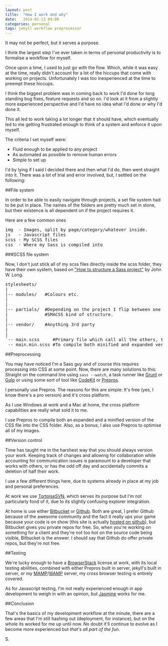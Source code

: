 ```yaml
---
layout: post
title:  "How I work and why"
date:   2014-02-13 09:00
categories: personal
tags: jekyll workflow preprocessor
---
```

<p class="post__excerpt">It may not be perfect, but it serves a purpose.</p>

<section>

I think the largest step I've ever taken in terms of personal productivity is to formalise a workflow for myself.

Once upon a time, I used to just go with the flow. Which, while it was easy at the time, really didn't account for a lot of the hiccups that come with working on projects. Unfortunately I was too inexperienced at the time to preempt these hiccups.

I think the biggest problem was in coming back to work I'd done for long standing bug fixes, feature requests and so on. I'd look at it from a slightly more experienced perspective and I'd have no idea what I'd done or why I'd done it. 

This all led to work taking a lot longer that it should have, which eventually led to me getting frustrated enough to think of a system and enforce it upon myself.

The criteria I set myself were:

* Fluid enough to be applied to any project
* As automated as possible to remove human errors
* Simple to set up

I'd by lying if I said I decided there and then what I'd do, then went straight into it. There was a <em>lot</em> of trial and error involved, but, I settled on the following:

</section>
<section>

##File system

In order to be able to easily navigate through projects, a set file system had to be put in place. The names of the folders are pretty much set in stone, but their existence is all dependent on if the project requires it.

Here are a few common ones

<pre>
img  - Images, split by page/category/whatever inside.
js   - Javascript files
scss - My SCSS files
css  - Where my Sass is compiled into
</pre> 

</section>
<section>

###SCSS file system

Now, I don't just stick all of my scss files directly inside the scss folder, they have their own system, based on ["How to structure a Sass project"][sass-structure] by John W. Long. 

<pre>
stylesheets/
|
|-- modules/   #Colours etc.
|    
|
|-- partials/  #Depending on the project I flip between one .scss file per page and a more          
|              #SMACSS kind of structure.
|
|-- vendor/    #Anything 3rd party          
|
|
`-- main.scss     #Primary file which call all the others, this is the one that's compiled   
 -- main.min.scss #To compile both minified and expanded versions at the same time    
</pre>

</section>
<section>

##Preprocessing

You may have noticed I'm a Sass guy and of course this requires processing into CSS at some point. Now, there are many solutions to this: Straight on the command line using <code>sass --watch</code>, a task runner like [Grunt][grunt] or [Gulp][gulp] or using some sort of tool like [CodeKit][codekit] or [Prepros][prepros].

I personally use Prepros. The reasons for this are simple: It's free (yes, I know there's a pro version) and it's cross platform. 

As I use Windows at work and a Mac at home, the cross platform capabilities are really what sold it to me.

I use Prepros to compile both an expanded and a minified version of the CSS file into the CSS folder. Also, as a bonus, I also use Prepros to optimise all of my images.

</section>
<section>

##Version control

Time has taught me in the harshest way that you should always version your work. Keeping track of changes and allowing for collaboration while accounting for communication issues is paramount to a developer that works with others, or has the odd off day and accidentally commits a deletion of half their work.

I use a few different things here, due to systems already in place at my job and personal preferences.

At work we use [TortoiseSVN][tortoise], which serves its purpose but I'm not particularly fond of it, due to its slightly confusing explorer integration.

At home is use either [Bitbucket][bitbucket] or [Github][github]. Both are great, I prefer Github because of the awesome community and the fact it really ups your game because your code is on show (this site is actually [hosted on github][hosted]), but Bitbucket gives you private repos for free. So, when you're working on something for a client and they're not too hot on the source code being visible, Bitbucket is the answer. I should say that Github do offer private repos, but they're not free.

</section>
<section>

##Testing

We're lucky enough to have a [BrowserStack][browserstack] license at work, with its local testing abiilities, combined with either Prepros built in server, jekyll's built in server, or my [MAMP][mamp]/[WAMP][wamp] server, my cross browser testing is entirely covered.

As for Javascript testing, I'm not really experienced enough in app development to weigh in with an opinion, but [Jasmine][jasmine] works for me.

</section>
<section class="post__conclusion">

##Conclusion

That's the basics of my development workflow at the minute, there are a few areas that I'm still hashing out (deployment, for instance), but on the whole its worked for me up until now. No doubt it'll continue to evolve as I become more experienced but <em>that's all part of the fun</em>.

</section>

<p class="post__signature">S.</p>

[prepros]: http://alphapixels.com/prepros/
[sass-structure]: http://thesassway.com/beginner/how-to-structure-a-sass-project/
[grunt]: http://gruntjs.com/
[gulp]: http://gulpjs.com/
[codekit]: https://incident57.com/codekit/
[tortoise]: http://tortoisesvn.net/
[bitbucket]: https://bitbucket.org/
[github]: http://github.com/
[hosted]: https://github.com/ShaunYearStrong/ShaunYearStrong.github.io
[browserstack]: http://www.browserstack.com/
[mamp]: http://www.mamp.info/en/index.html
[wamp]: http://www.wampserver.com/en/
[jasmine]: http://pivotal.github.io/jasmine/

